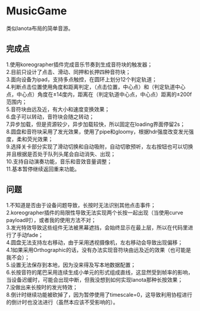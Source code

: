 # MusicGame
类似lanota布局的简单音游。
## 完成点  
1.使用koreographer插件完成音乐节奏到生成音符块的触发器；  
2.目前只设计了点击、滑动、同押和长押四种音符块；  
3.面向设备为ipad，支持多点触控，在圆环上划分12个判定轨道；  
4.判断点击位置使用角度和距离判定，（点击位置，中心点）和（判定轨道中心点，中心点）角度在±14度内，距离在（判定轨道中心点，中心点）距离的±200f范围内；  
5.音符块由远及近，有大小和速度变换效果；  
6.盘子可以转动，音符块会随之转动；  
7.异步加载，但是资源较少，异步加载较快，所以固定在loading界面停留2s；  
8.圆盘和音符块采用了发光效果，使用了pipe和gloomy，根据hdr强度改变发光强度，柔和荧光效果；  
9.选择关卡部分实现了滑动切换和自动吸附，自动切歌预听，左右按钮也可以切换并且根据是否处于队列头尾会自动消失、出现；  
10.支持自动演奏功能，音乐和音效音量调整；  
11.基本暂停继续返回重来功能。  
  
## 问题  
1.不知道是否由于设备问题导致，长按时无法识别其他点击事件；  
2.koreographer插件的局限性导致无法实现两个长按一起出现（当使用curve payload时），或者我的使用方法不对；  
3.发光特效导致这些组件无法被黑幕遮挡，会始终显示在最上层，所以在代码里进行了手动fade；  
4.圆盘无法支持左右移动，由于采用透视摄像机，左右移动会导致出现偏移；  
4.1如果采用Orthographic的话，没有办法实现音符块由远及近的效果（也可能是我不会）；  
5.设置无法保存到本地，因为没来得及写本地数据配置；  
6.长按音符的尾巴采用连续生成小单元的形式组成直线，这显然受到帧率的影响，当设备迟缓时，可能会出现中断，但我没想到如何实现lanota那种长按效果；  
7.没做出来长按时的发光特效；  
8.倒计时继续功能被砍掉了，因为暂停使用了timescale=0，这导致利用协程进行的倒计时也没法进行（虽然本应该不受影响的）。  
